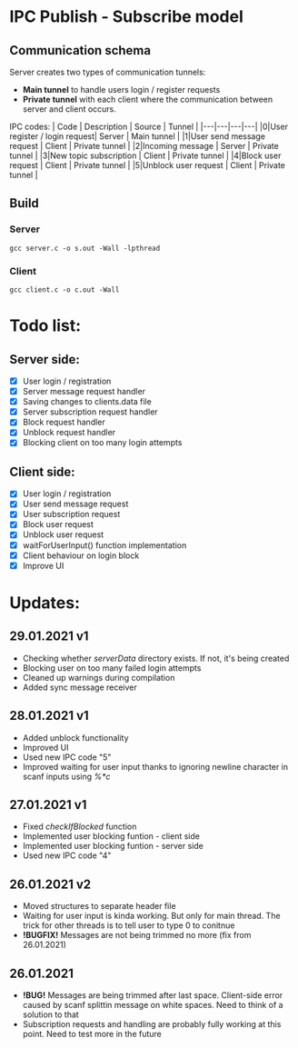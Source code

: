 # IPC Publish - Subscribe model
## Communication schema
Server creates two types of communication tunnels:
- **Main tunnel** to handle users login / register requests
- **Private tunnel** with each client where the communication between server and client occurs.

IPC codes:
| Code | Description | Source | Tunnel |
|---|---|---|---|
|0|User register / login request| Server | Main tunnel |
|1|User send message request | Client | Private tunnel |
|2|Incoming message | Server | Private tunnel |
|3|New topic subscription | Client | Private tunnel |
|4|Block user request | Client | Private tunnel |
|5|Unblock user request | Client | Private tunnel |

## Build
### Server
`gcc server.c -o s.out -Wall -lpthread`
### Client
`gcc client.c -o c.out -Wall`


# Todo list:

## Server side:
- [x] User login / registration
- [x] Server message request handler
- [x] Saving changes to clients.data file
- [x] Server subscription request handler
- [x] Block request handler
- [x] Unblock request handler
- [x] Blocking client on too many login attempts

## Client side:
- [x] User login / registration
- [x] User send message request
- [x] User subscription request
- [x] Block user request
- [x] Unblock user request
- [x] waitForUserInput() function implementation
- [x] Client behaviour on login block 
- [x] Improve UI

# Updates:
## 29.01.2021 v1
  - Checking whether *serverData* directory exists. If not, it's being created
  - Blocking user on too many failed login attempts
  - Cleaned up warnings during compilation
  - Added sync message receiver
## 28.01.2021 v1
  - Added unblock functionality
  - Improved UI
  - Used new IPC code "5"
  - Improved waiting for user input thanks to ignoring newline character in scanf inputs using *%\*c*
## 27.01.2021 v1
  - Fixed *checkIfBlocked* function
  - Implemented user blocking funtion - client side
  - Implemented user blocking funtion - server side
  - Used new IPC code "4"
## 26.01.2021 v2
  - Moved structures to separate header file
  - Waiting for user input is kinda working. But only for main thread. The trick for other threads is to tell user to type 0 to conitnue
  - **!BUGFIX!** Messages are not being trimmed no more (fix from 26.01.2021)
## 26.01.2021
  - **!BUG!** Messages are being trimmed after last space. Client-side error caused by scanf splittin message on white spaces. Need to think of a solution to that
  - Subscription requests and handling are probably fully working at this point. Need to test more in the future